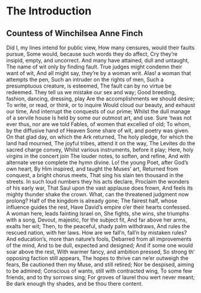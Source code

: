 # The Introduction
## Countess of Winchilsea Anne Finch
Did I, my lines intend for public view,
How many censures, would their faults pursue,
Some would, because such words they do affect,
Cry they’re insipid, empty, and uncorrect.
And many have attained, dull and untaught,
The name of wit only by finding fault.
True judges might condemn their want of wit,
And all might say, they’re by a woman writ.
Alas! a woman that attempts the pen,
Such an intruder on the rights of men,
Such a presumptuous creature, is esteemed,
The fault can by no virtue be redeemed.
They tell us we mistake our sex and way;
Good breeding, fashion, dancing, dressing, play
Are the accomplishments we should desire;
To write, or read, or think, or to inquire
Would cloud our beauty, and exhaust our time,
And interrupt the conquests of our prime;
Whilst the dull manage of a servile house
Is held by some our outmost art, and use.
Sure ’twas not ever thus, nor are we told
Fables, of women that excelled of old;
To whom, by the diffusive hand of Heaven
Some share of wit, and poetry was given.
On that glad day, on which the Ark returned,
The holy pledge, for which the land had mourned,
The joyful tribes, attend it on the way,
The Levites do the sacred charge convey,
Whilst various instruments, before it play;
Here, holy virgins in the concert join
The louder notes, to soften, and refine,
And with alternate verse complete the hymn divine.
Lo! the young Poet, after God’s own heart,
By Him inspired, and taught the Muses’ art,
Returned from conquest, a bright chorus meets,
That sing his slain ten thousand in the streets.
In such loud numbers they his acts declare,
Proclaim the wonders of his early war,
That Saul upon the vast applause does frown,
And feels its mighty thunder shake the crown.
What, can the threatened judgment now prolong?
Half of the kingdom is already gone;
The fairest half, whose influence guides the rest,
Have David’s empire o’er their hearts confessed.
A woman here, leads fainting Israel on,
She fights, she wins, she triumphs with a song,
Devout, majestic, for the subject fit,
And far above her arms, exalts her wit;
Then, to the peaceful, shady palm withdraws,
And rules the rescued nation, with her laws.
How are we fall’n, fall’n by mistaken rules?
And education’s, more than nature’s fools,
Debarred from all improvements of the mind,
And to be dull, expected and designed;
And if some one would soar above the rest,
With warmer fancy, and ambition pressed,
So strong th’ opposing faction still appears,
The hopes to thrive can ne’er outweigh the fears,
Be cautioned then my Muse, and still retired;
Nor be despised, aiming to be admired;
Conscious of wants, still with contracted wing,
To some few friends, and to thy sorrows sing;
For groves of laurel thou wert never meant;
Be dark enough thy shades, and be thou there content.